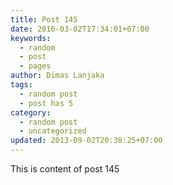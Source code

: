 ```yaml
---
title: Post 145
date: 2016-03-02T17:34:01+07:00
keywords:
  - random
  - post
  - pages
author: Dimas Lanjaka
tags:
  - random post
  - post has 5
category:
  - random post
  - uncategorized
updated: 2013-09-02T20:38:25+07:00
---
```

This is content of post 145
